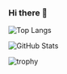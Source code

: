 ### Hi there 👋

![Top Langs](https://github-readme-stats.vercel.app/api/top-langs/?username=iamdineshkumar&layout=compact&langs_count=10)

![GitHub Stats](https://github-readme-stats.vercel.app/api?username=iamdineshkumar&count_private=true&show_icons=true&theme=monokai)

![trophy](https://github-profile-trophy.vercel.app/?username=iamdineshkumar)

<!--
**iamdineshkumar/IAmDineshKumar** is a ✨ _special_ ✨ repository because its `README.md` (this file) appears on your GitHub profile.

Here are some ideas to get you started:

- 🔭 I’m currently working on ...
- 🌱 I’m currently learning ...
- 👯 I’m looking to collaborate on ...
- 🤔 I’m looking for help with ...
- 💬 Ask me about ...
- 📫 How to reach me: ...
- 😄 Pronouns: ...
- ⚡ Fun fact: ...
-->

